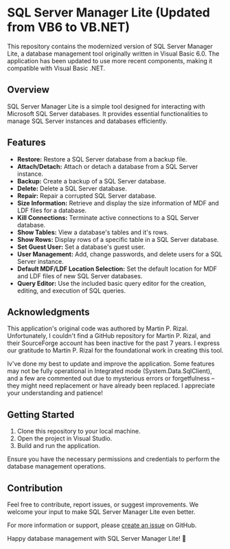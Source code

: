 # SQL Server Manager Lite (Updated from VB6 to VB.NET)

This repository contains the modernized version of SQL Server Manager Lite, a database management tool originally written in Visual Basic 6.0. The application has been updated to use more recent components, making it compatible with Visual Basic .NET.

## Overview

SQL Server Manager Lite is a simple tool designed for interacting with Microsoft SQL Server databases. It provides essential functionalities to manage SQL Server instances and databases efficiently.

## Features

- **Restore:** Restore a SQL Server database from a backup file.
- **Attach/Detach:** Attach or detach a database from a SQL Server instance.
- **Backup:** Create a backup of a SQL Server database.
- **Delete:** Delete a SQL Server database.
- **Repair:** Repair a corrupted SQL Server database.
- **Size Information:** Retrieve and display the size information of MDF and LDF files for a database.
- **Kill Connections:** Terminate active connections to a SQL Server database.
- **Show Tables:** View a database's tables and it's rows.
- **Show Rows:** Display rows of a specific table in a SQL Server database.
- **Set Guest User:** Set a database's guest user.
- **User Management:** Add, change passwords, and delete users for a SQL Server instance.
- **Default MDF/LDF Location Selection:** Set the default location for MDF and LDF files of new SQL Server databases.
- **Query Editor:** Use the included basic query editor for the creation, editing, and execution of SQL queries.

## Acknowledgments

This application's original code was authored by Martin P. Rizal. Unfortunately, I couldn't find a GitHub repository for Martin P. Rizal, and their SourceForge account has been inactive for the past 7 years. I express our gratitude to Martin P. Rizal for the foundational work in creating this tool.

Iv've done my best to update and improve the application. Some features may not be fully operational in Integrated mode (System.Data.SqlClient), and a few are commented out due to mysterious errors or forgetfulness – they might need replacement or have already been replaced. I appreciate your understanding and patience!

## Getting Started

1. Clone this repository to your local machine.
2. Open the project in Visual Studio.
3. Build and run the application.

Ensure you have the necessary permissions and credentials to perform the database management operations.

## Contribution

Feel free to contribute, report issues, or suggest improvements. We welcome your input to make SQL Server Manager Lite even better.

For more information or support, please [create an issue](https://github.com/JoyangAR/SQL-Server-Manager-Lite/issues) on GitHub.

Happy database management with SQL Server Manager Lite! 🚀
